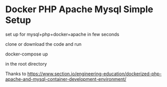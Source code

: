 # Docker PHP Apache Mysql Simple Setup
 set up for mysql+php+docker+apache in few seconds


 clone or download the code and run


 docker-compose up 

 in the root directory




Thanks to https://www.section.io/engineering-education/dockerized-php-apache-and-mysql-container-development-environment/